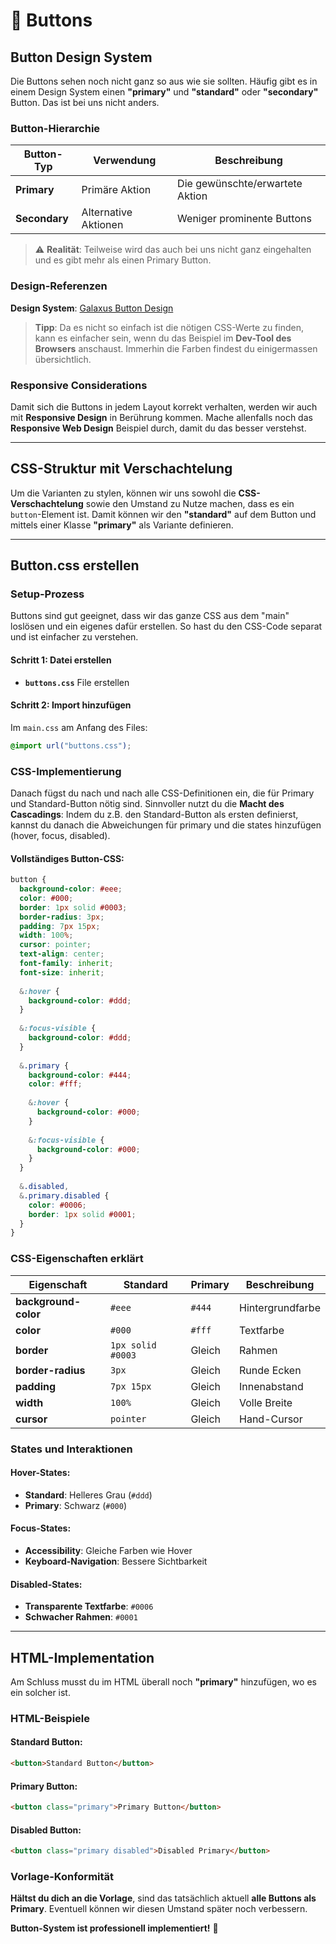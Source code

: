 # 🔘 Buttons

## Button Design System

Die Buttons sehen noch nicht ganz so aus wie sie sollten. Häufig gibt es in einem Design System einen **"primary"** und **"standard"** oder **"secondary"** Button. Das ist bei uns nicht anders.

### Button-Hierarchie

| Button-Typ | Verwendung | Beschreibung |
|------------|------------|--------------|
| **Primary** | Primäre Aktion | Die gewünschte/erwartete Aktion |
| **Secondary** | Alternative Aktionen | Weniger prominente Buttons |

> ⚠️ **Realität**: Teilweise wird das auch bei uns nicht ganz eingehalten und es gibt mehr als einen Primary Button.

### Design-Referenzen

**Design System**: [Galaxus Button Design](https://www.galaxus.ch/designsystem/components/button-design#states-primary-button)

> **Tipp**: Da es nicht so einfach ist die nötigen CSS-Werte zu finden, kann es einfacher sein, wenn du das Beispiel im **Dev-Tool des Browsers** anschaust. Immerhin die Farben findest du einigermassen übersichtlich.

### Responsive Considerations

Damit sich die Buttons in jedem Layout korrekt verhalten, werden wir auch mit **Responsive Design** in Berührung kommen. Mache allenfalls noch das **Responsive Web Design** Beispiel durch, damit du das besser verstehst.

---

## CSS-Struktur mit Verschachtelung

Um die Varianten zu stylen, können wir uns sowohl die **CSS-Verschachtelung** sowie den Umstand zu Nutze machen, dass es ein `button`-Element ist. Damit können wir den **"standard"** auf dem Button und mittels einer Klasse **"primary"** als Variante definieren.

---

## Button.css erstellen

### Setup-Prozess

Buttons sind gut geeignet, dass wir das ganze CSS aus dem "main" loslösen und ein eigenes dafür erstellen. So hast du den CSS-Code separat und ist einfacher zu verstehen.

#### **Schritt 1: Datei erstellen**
- **`buttons.css`** File erstellen

#### **Schritt 2: Import hinzufügen**
Im `main.css` am Anfang des Files:

```css
@import url("buttons.css");
```

### CSS-Implementierung

Danach fügst du nach und nach alle CSS-Definitionen ein, die für Primary und Standard-Button nötig sind. Sinnvoller nutzt du die **Macht des Cascadings**: Indem du z.B. den Standard-Button als ersten definierst, kannst du danach die Abweichungen für primary und die states hinzufügen (hover, focus, disabled).

#### **Vollständiges Button-CSS:**

```css
button {
  background-color: #eee;
  color: #000;
  border: 1px solid #0003;
  border-radius: 3px;
  padding: 7px 15px;
  width: 100%;
  cursor: pointer;
  text-align: center;
  font-family: inherit;
  font-size: inherit;
  
  &:hover {
    background-color: #ddd;
  }
  
  &:focus-visible {
    background-color: #ddd;
  }
  
  &.primary {
    background-color: #444;
    color: #fff;
    
    &:hover {
      background-color: #000;
    }
    
    &:focus-visible {
      background-color: #000;
    }
  }
  
  &.disabled,
  &.primary.disabled {
    color: #0006;
    border: 1px solid #0001;
  }
}
```

### CSS-Eigenschaften erklärt

| Eigenschaft | Standard | Primary | Beschreibung |
|-------------|----------|---------|--------------|
| **background-color** | `#eee` | `#444` | Hintergrundfarbe |
| **color** | `#000` | `#fff` | Textfarbe |
| **border** | `1px solid #0003` | Gleich | Rahmen |
| **border-radius** | `3px` | Gleich | Runde Ecken |
| **padding** | `7px 15px` | Gleich | Innenabstand |
| **width** | `100%` | Gleich | Volle Breite |
| **cursor** | `pointer` | Gleich | Hand-Cursor |

### States und Interaktionen

#### **Hover-States:**
- **Standard**: Helleres Grau (`#ddd`)
- **Primary**: Schwarz (`#000`)

#### **Focus-States:**
- **Accessibility**: Gleiche Farben wie Hover
- **Keyboard-Navigation**: Bessere Sichtbarkeit

#### **Disabled-States:**
- **Transparente Textfarbe**: `#0006`
- **Schwacher Rahmen**: `#0001`

---

## HTML-Implementation

Am Schluss musst du im HTML überall noch **"primary"** hinzufügen, wo es ein solcher ist.

### HTML-Beispiele

#### **Standard Button:**
```html
<button>Standard Button</button>
```

#### **Primary Button:**
```html
<button class="primary">Primary Button</button>
```

#### **Disabled Button:**
```html
<button class="primary disabled">Disabled Primary</button>
```

### Vorlage-Konformität

**Hältst du dich an die Vorlage**, sind das tatsächlich aktuell **alle Buttons als Primary**. Eventuell können wir diesen Umstand später noch verbessern.

**Button-System ist professionell implementiert!** 🎉


